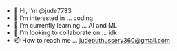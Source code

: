 - 👋 Hi, I’m @jude7733
- 👀 I’m interested in ... coding
- 🌱 I’m currently learning ... AI and ML
- 💞️ I’m looking to collaborate on ... idk
- 📫 How to reach me ... judeputhussery360@gmail.com

<!---
jude7733/jude7733 is a ✨ special ✨ repository because its `README.md` (this file) appears on your GitHub profile.
You can click the Preview link to take a look at your changes.
--->
